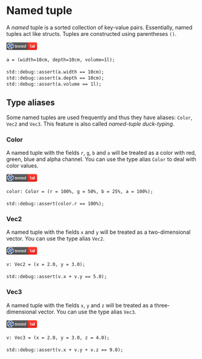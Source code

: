 # Named tuple

A *named* tuple is a sorted collection of key-value pairs.
Essentially, named tuples act like structs.
Tuples are constructed using parentheses `()`.

[![test](.test/types_named_tuple.png)](.test/types_named_tuple.log)

```µcad,types_named_tuple
a = (width=10cm, depth=10cm, volume=1l);

std::debug::assert(a.width == 10cm);
std::debug::assert(a.depth == 10cm);
std::debug::assert(a.volume == 1l);
```


## Type aliases 

Some named tuples are used frequently and thus they have aliases: `Color`, `Vec2` and `Vec3`.
This feature is also called *named-tuple duck-typing*.

### Color

A named tuple with the fields `r`, `g`, `b` and `a` will be treated as a color with red, green, blue and alpha channel.
You can use the type alias `Color` to deal with color values.

[![test](.test/types_named_tuple_color.png)](.test/types_named_tuple_color.log)

```µcad,types_named_tuple_color
color: Color = (r = 100%, g = 50%, b = 25%, a = 100%);

std::debug::assert(color.r == 100%);
```

### Vec2

A named tuple with the fields `x` and `y` will be treated as a two-dimensional vector.
You can use the type alias `Vec2`.

[![test](.test/types_named_tuple_vec2.png)](.test/types_named_tuple_vec2.log)

```µcad,types_named_tuple_vec2
v: Vec2 = (x = 2.0, y = 3.0);

std::debug::assert(v.x + v.y == 5.0);
```

### Vec3

A named tuple with the fields `x`, `y` and `z` will be treated as a three-dimensional vector.
You can use the type alias `Vec3`.

[![test](.test/types_named_tuple_vec3.png)](.test/types_named_tuple_vec3.log)

```µcad,types_named_tuple_vec3
v: Vec3 = (x = 2.0, y = 3.0, z = 4.0);

std::debug::assert(v.x + v.y + v.z == 9.0);
```

